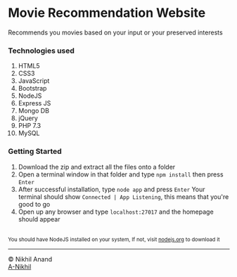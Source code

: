 # **Movie Recommendation Website**

Recommends you movies based on your input or your preserved interests

### **Technologies used**
<ol>
<li>HTML5</li>
<li>CSS3</li>
<li>JavaScript</li>
<li>Bootstrap</li>
<li>NodeJS</li>
<li>Express JS</li>
<li>Mongo DB</li>
<li>jQuery</li>
<li>PHP 7.3</li>
<li>MySQL</li>
</ol>
  

### Getting Started
<ol>
<li>Download the zip and extract all the files onto a folder</li>  
<li>Open a terminal window in that folder and type <code>npm install</code> then press <code>Enter</code></li>
<li>After successful installation, type <code>node app</code> and press <code>Enter</code>  
Your terminal should show <code>Connected | App Listening</code>, this means that you're good to go</li>
<li>Open up any browser and type <code>localhost:27017</code> and the homepage should appear</li>
</ol>  
<br/>
<small>You should have NodeJS installed on your system, If not, visit <a href="https://nodejs.org/en/download/">nodejs.org</a> to download it</small>
<br/>
<hr>
&copy Nikhil Anand <br/> 
<a href="https://github.com/A-Nikhil">A-Nikhil</a>